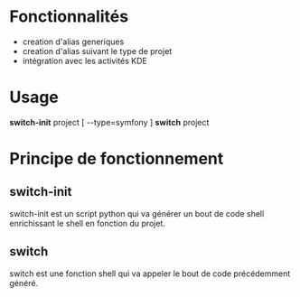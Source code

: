 # Fonctionnalités
+ creation d'alias generiques
+ creation d'alias suivant le type de projet
+ intégration avec les activités KDE

# Usage

**switch-init** project [ --type=symfony ]
**switch** project

# Principe de fonctionnement
## switch-init
switch-init est un script python qui va générer un bout de code shell enrichissant le shell en fonction du projet.

## switch
switch est une fonction shell qui va appeler le bout de code précédemment généré.
